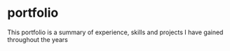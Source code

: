 # portfolio
 This portfolio is a summary of experience, skills and projects I have gained throughout the years 
